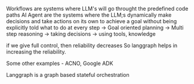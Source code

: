 Workflows are systems where LLM's will go throught the predefined code paths
AI Agent  are the systems where the LLM;s dynamically make decisions and take actions on its own to achieve a goal without being explicitly told what to do at every step
-> Goal oriented planning
-> Multi step reasoning
-> taking decisions
-> using tools, knowledge

if we give full control, then reliability decreases
So langgraph helps in increasing the reliability.

Some other examples - ACNO, Google ADK

Langgraph is a graph based stateful orchestration